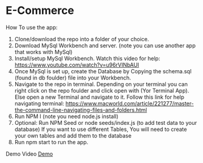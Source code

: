 # E-Commerce

How To use the app:
  1. Clone/download the repo into a folder of your choice.
  2.  Download MySql Workbench and server. (note you can use another app that works with MySql)
  3. Install/setup MySql Workbench. Watch this video for help: https://www.youtube.com/watch?v=u96rVINbAUI
  4. Once MySql is set up, create the Database by Copying the schema.sql (found in db foulder) file into your Workbench.
  5. Navigate to the repo in terminal. Depending on your terminal you can right click on the repo foulder and click open with (Yor Terminal App). Else open a new Terminal and navigate to it. Follow this link for help navigating terminal: https://www.macworld.com/article/221277/master-the-command-line-navigating-files-and-folders.html
  6. Run NPM I (note you need node.js install)
  7. Optional: Run NPM Seed or node seeds/index.js (to add test data to your database) If you want to use different Tables, You will need to create your own tables and add them to the database
  8. Run npm start to run the app.

Demo Video [Demo](./DemoVideo/demoGif.gif)
  
  
 
